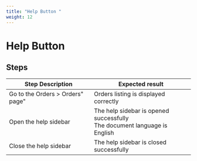 ```yaml
---
title: "Help Button "
weight: 12
---
```


# Help Button 
## Steps
| Step Description | Expected result |
| ----- | ----- |
| Go to the Orders > Orders" page" | Orders listing is displayed correctly |
| Open the help sidebar | The help sidebar is opened successfully<br>The document language is English |
| Close the help sidebar | The help sidebar is closed successfully |
